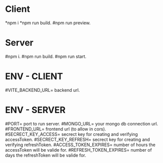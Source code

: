 # Client

 *npm i
 *npm run build.
 #npm run preview.

# Server

 #npm i.
 #npm run build.
 #npm run start.

# ENV - CLIENT
 #VITE_BACKEND_URL= backend url.

# ENV - SERVER
 #PORT= port to run server.
 #MONGO_URL= your mongo db connection url.
 #FRONTEND_URL= frontend url (to allow in cors).
 #SECRECT_KEY_ACCESS= secrect key for creating and verifying accessToken.
 #SECRECT_KEY_REFRESH= secrect key for creating and verifying refreshToken.
 #ACCESS_TOKEN_EXPIRES= number of hours the accessToken will be valide for.
 #REFRESH_TOKEN_EXPIRES= number of days the refreshToken will be valide for.
